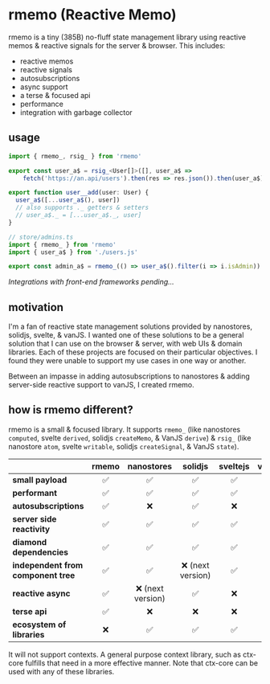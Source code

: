 # rmemo (Reactive Memo)
rmemo is a tiny (385B) no-fluff state management library using reactive memos & reactive signals for the server & 
browser. This includes:

* reactive memos
* reactive signals
* autosubscriptions
* async support
* a terse & focused api
* performance
* integration with garbage collector

## usage

```ts
import { rmemo_, rsig_ } from 'rmemo'

export const user_a$ = rsig_<User[]>([], user_a$ =>
	fetch('https://an.api/users').then(res => res.json()).then(user_a$))

export function user__add(user: User) {
  user_a$([...user_a$(), user])
  // also supports ._ getters & setters
  // user_a$._ = [...user_a$._, user]
}
```
```ts
// store/admins.ts
import { rmemo_ } from 'rmemo'
import { user_a$ } from './users.js'

export const admin_a$ = rmemo_(() => user_a$().filter(i => i.isAdmin))
```

*Integrations with front-end frameworks pending...*

## motivation

I'm a fan of reactive state management solutions provided by nanostores, solidjs, svelte, & vanJS. I wanted one of 
these solutions to be a general solution that I can use on the browser & server, with web UIs & domain libraries. 
Each of these projects are focused on their particular objectives. I found they were unable to support my use cases 
in one way or another.

Between an impasse in adding autosubscriptions to nanostores & adding server-side reactive support to vanJS, I 
created rmemo.

## how is rmemo different?

rmemo is a small & focused library. It supports `rmemo_` (like nanostores `computed`, svelte `derived`, 
solidjs `createMemo`, & VanJS `derive`) & `rsig_` (like nanostore `atom`, svelte `writable`, solidjs 
`createSignal`, & VanJS `state`).

|                                     | **rmemo**  |   **nanostores**   |    **solidjs**     |  **sveltejs**  |  **vanjs**  |
|-------------------------------------|:----------:|:------------------:|:------------------:|:--------------:|:-----------:|
| **small payload**                   |     ✅      |         ✅          |         ✅          |       ✅        |      ✅      |
| **performant**                      |     ✅      |         ✅          |         ✅          |       ✅        |      ✅      |
| **autosubscriptions**               |     ✅      |         ❌          |         ✅          |       ❌        |      ✅      |
| **server side reactivity**          |     ✅      |         ✅          |         ✅          |       ✅        |      ❌      |
| **diamond dependencies**            |     ✅      |         ✅          |         ✅          |       ✅        |      ❌      |
| **independent from component tree** |     ✅      |         ✅          |  ❌ (next version)  |       ✅        |      ✅      |
| **reactive async**                  |     ✅      |  ❌ (next version)  |         ✅          |       ❌        |      ❌      |
| **terse api**                       |     ✅      |         ❌          |         ❌          |       ❌        |      ✅      |
| **ecosystem of libraries**          |     ❌      |         ✅          |         ✅          |       ✅        |      ✅      |

It will not support contexts. A general purpose context library, such as ctx-core fulfills that need in a more 
effective manner. Note that ctx-core can be used with any of these libraries.
